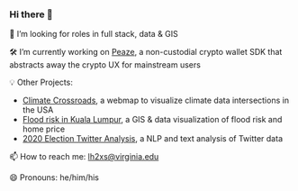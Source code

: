 ### Hi there 👋

🔭 I’m looking for roles in full stack, data & GIS

🛠 I’m currently working on [Peaze](https://www.peaze.com/), a non-custodial crypto wallet SDK that abstracts away the crypto UX for mainstream users

💡 Other Projects: 
* [Climate Crossroads](https://cute-figolla-1c2cdd.netlify.app/), a webmap to visualize climate data intersections in the USA
* [Flood risk in Kuala Lumpur](https://rpubs.com/lhoupt1/kuala_lumpur_real_estate_analysis), a GIS & data visualization of flood risk and home price
* [2020 Election Twitter Analysis](https://luko1.medium.com/election-day-2020-twitter-analysis-a0a4b6dd48ca), a NLP and text analysis of Twitter data

📫 How to reach me: [lh2xs@virginia.edu](lh2xs@virginia.edu)

😄 Pronouns: he/him/his
